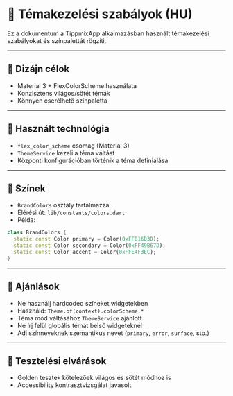 # 🎨 Témakezelési szabályok (HU)

Ez a dokumentum a TippmixApp alkalmazásban használt témakezelési szabályokat és színpalettát rögzíti.

---

## 🎯 Dizájn célok

- Material 3 + FlexColorScheme használata
- Konzisztens világos/sötét témák
- Könnyen cserélhető színpaletta

---

## 🎨 Használt technológia

- `flex_color_scheme` csomag (Material 3)
- `ThemeService` kezeli a téma váltást
- Központi konfigurációban történik a téma definiálása

---

## 🌈 Színek

- `BrandColors` osztály tartalmazza
- Elérési út: `lib/constants/colors.dart`
- Példa:

```dart
class BrandColors {
  static const Color primary = Color(0xFF016D3D);
  static const Color secondary = Color(0xFF49B67D);
  static const Color accent = Color(0xFFE4F3EC);
}
```

---

## 🧠 Ajánlások

- Ne használj hardcoded színeket widgetekben
- Használd: `Theme.of(context).colorScheme.*`
- Téma mód váltásához `ThemeService` ajánlott
- Ne írj felül globális témát belső widgeteknél
- Adj színneveknek szemantikus nevet (`primary`, `error`, `surface`, stb.)

---

## 🧪 Tesztelési elvárások

- Golden tesztek kötelezőek világos és sötét módhoz is
- Accessibility kontrasztvizsgálat javasolt
